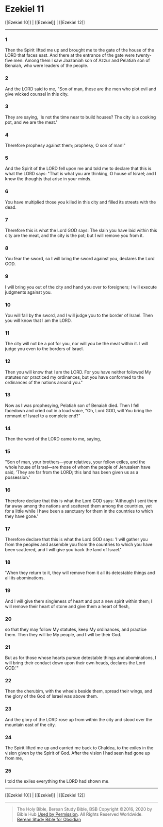 # Ezekiel 11

[[Ezekiel 10]] | [[Ezekiel]] | [[Ezekiel 12]]

---

### 1
Then the Spirit lifted me up and brought me to the gate of the house of the LORD that faces east. And there at the entrance of the gate were twenty-five men. Among them I saw Jaazaniah son of Azzur and Pelatiah son of Benaiah, who were leaders of the people.

### 2
And the LORD said to me, "Son of man, these are the men who plot evil and give wicked counsel in this city.

### 3
They are saying, 'Is not the time near to build houses? The city is a cooking pot, and we are the meat.'

### 4
Therefore prophesy against them; prophesy, O son of man!"

### 5
And the Spirit of the LORD fell upon me and told me to declare that this is what the LORD says: "That is what you are thinking, O house of Israel; and I know the thoughts that arise in your minds.

### 6
You have multiplied those you killed in this city and filled its streets with the dead.

### 7
Therefore this is what the Lord GOD says: The slain you have laid within this city are the meat, and the city is the pot; but I will remove you from it.

### 8
You fear the sword, so I will bring the sword against you, declares the Lord GOD.

### 9
I will bring you out of the city and hand you over to foreigners; I will execute judgments against you.

### 10
You will fall by the sword, and I will judge you to the border of Israel. Then you will know that I am the LORD.

### 11
The city will not be a pot for you, nor will you be the meat within it. I will judge you even to the borders of Israel.

### 12
Then you will know that I am the LORD. For you have neither followed My statutes nor practiced my ordinances, but you have conformed to the ordinances of the nations around you."

### 13
Now as I was prophesying, Pelatiah son of Benaiah died. Then I fell facedown and cried out in a loud voice, "Oh, Lord GOD, will You bring the remnant of Israel to a complete end?"

### 14
Then the word of the LORD came to me, saying,

### 15
"Son of man, your brothers—your relatives, your fellow exiles, and the whole house of Israel—are those of whom the people of Jerusalem have said, 'They are far from the LORD; this land has been given us as a possession.'

### 16
Therefore declare that this is what the Lord GOD says: 'Although I sent them far away among the nations and scattered them among the countries, yet for a little while I have been a sanctuary for them in the countries to which they have gone.'

### 17
Therefore declare that this is what the Lord GOD says: 'I will gather you from the peoples and assemble you from the countries to which you have been scattered, and I will give you back the land of Israel.'

### 18
'When they return to it, they will remove from it all its detestable things and all its abominations.

### 19
And I will give them singleness of heart and put a new spirit within them; I will remove their heart of stone and give them a heart of flesh,

### 20
so that they may follow My statutes, keep My ordinances, and practice them. Then they will be My people, and I will be their God.

### 21
But as for those whose hearts pursue detestable things and abominations, I will bring their conduct down upon their own heads, declares the Lord GOD.'"

### 22
Then the cherubim, with the wheels beside them, spread their wings, and the glory of the God of Israel was above them.

### 23
And the glory of the LORD rose up from within the city and stood over the mountain east of the city.

### 24
The Spirit lifted me up and carried me back to Chaldea, to the exiles in the vision given by the Spirit of God. After the vision I had seen had gone up from me,

### 25
I told the exiles everything the LORD had shown me.

---

[[Ezekiel 10]] | [[Ezekiel]] | [[Ezekiel 12]]

---

> The Holy Bible, Berean Study Bible, BSB
> Copyright &copy;2016, 2020 by Bible Hub
> [Used by Permission](https://berean.bible/terms.htm). All Rights Reserved Worldwide.
> [Berean Study Bible for Obsidian](https://github.com/gapmiss/berean-study-bible-for-obsidian)</small>

